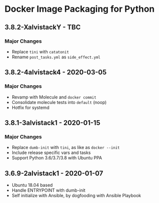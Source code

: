 # Docker Image Packaging for Python

## 3.8.2-XalvistackY - TBC

### Major Changes

  - Replace `tini` with `catatonit`
  - Rename `post_tasks.yml` as `side_effect.yml`

## 3.8.2-4alvistack4 - 2020-03-05

### Major Changes

  - Revamp with Molecule and `docker commit`
  - Consolidate molecule tests into `default` (noop)
  - Hotfix for systemd

## 3.8.1-3alvistack1 - 2020-01-15

### Major Changes

  - Replace `dumb-init` with `tini`, as like as `docker --init`
  - Include release specific vars and tasks
  - Support Python 3.6/3.7/3.8 with Ubuntu PPA

## 3.6.9-2alvistack1 - 2020-01-07

  - Ubuntu 18.04 based
  - Handle ENTRYPOINT with dumb-init
  - Self initialize with Ansible, by dogfooding with Ansible Playbook
